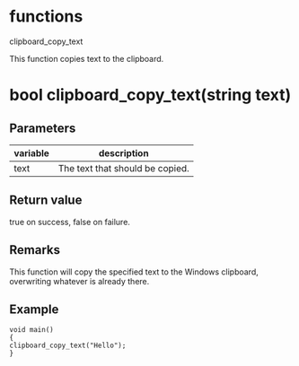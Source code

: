 # functions

clipboard_copy_text

  


This function copies text to the clipboard.  


# bool clipboard_copy_text(string text)

## Parameters

variable| description  
---|---  
text | The text that should be copied.  
  
## Return value

true on success, false on failure.

## Remarks

This function will copy the specified text to the Windows clipboard, overwriting whatever is already there.

## Example
    
    
    void main()
    {
    clipboard_copy_text("Hello");
    }
    
